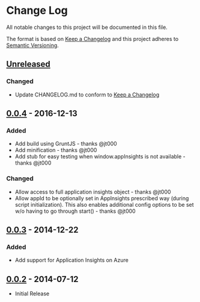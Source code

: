 # Change Log
All notable changes to this project will be documented in this file.

The format is based on [Keep a Changelog](http://keepachangelog.com/)
and this project adheres to [Semantic Versioning](http://semver.org/).

## [Unreleased]
### Changed
- Update CHANGELOG.md to conform to [Keep a Changelog](http://keepachangelog.com/)

## [0.0.4] - 2016-12-13
### Added
- Add build using GruntJS - thanks @jt000
- Add minification - thanks @jt000
- Add stub for easy testing when window.appInsights is not available - thanks @jt000

### Changed
- Allow access to full application insights object - thanks @jt000
- Allow appId to be optionally set in AppInsights prescribed way (during script initialization). This also enables additional config options to be set w/o having to go through start() - thanks @jt000

## [0.0.3] - 2014-12-22
### Added
- Add support for Application Insights on Azure

## [0.0.2] - 2014-07-12
- Initial Release

[Unreleased]: https://github.com/johnhidey/angular-appinsights/tree/HEAD
[0.0.4]: https://github.com/johnhidey/angular-appinsights/tree/v0.0.4
[0.0.3]: https://github.com/johnhidey/angular-appinsights/tree/v0.0.3
[0.0.2]: https://github.com/johnhidey/angular-appinsights/tree/v0.0.2
